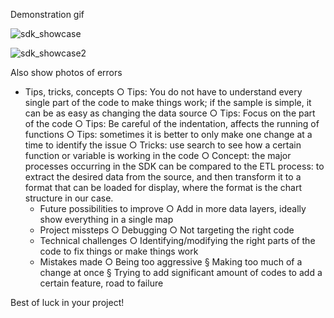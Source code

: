 Demonstration gif

![sdk_showcase](https://github.com/ymanluk/scratchspace/assets/146376058/17180ebf-c013-405f-9c1e-263849539c93)

![sdk_showcase2](https://github.com/ymanluk/scratchspace/assets/146376058/3078b9bd-edd5-447c-a81f-70965caa29f0)

Also show photos of errors


 - Tips, tricks, concepts
		○ Tips: You do not have to understand every single part of the code to make things work; if the sample is simple, it can be as easy as changing the data source 
		○ Tips: Focus on the part of the code
		○ Tips: Be careful of the indentation, affects the running of functions
		○ Tips: sometimes it is better to only make one change at a time to identify the issue
		○ Tricks: use search to see how a certain function or variable is working in the code
		○ Concept: the major processes occurring in the SDK can be compared to the ETL process: to extract the desired data from the source, and then transform it to a format that can be loaded for display, where the format is the chart structure in our case.
	- Future possibilities to improve
		○ Add in more data layers, ideally show everything in a single map
	- Project missteps
		○ Debugging
		○ Not targeting the right code
	- Technical challenges
		○ Identifying/modifying the right parts of the code to fix things or make things work
	- Mistakes made
		○ Being too aggressive
			§ Making too much of a change at once
			§ Trying to add significant amount of codes to add a certain feature, road to failure

 
Best of luck in your project! 
